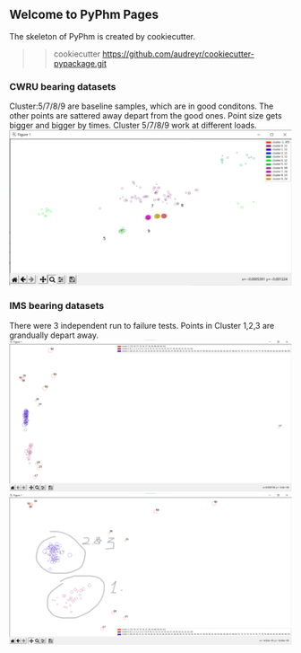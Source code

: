 ## Welcome to PyPhm Pages

The skeleton of PyPhm is created by cookiecutter.
>> cookiecutter https://github.com/audreyr/cookiecutter-pypackage.git

### CWRU bearing datasets
Cluster:5/7/8/9 are baseline samples, which are in good conditons.
The other points are sattered away depart from the good ones.
Point size gets bigger and bigger by times.
Cluster 5/7/8/9 work at different loads.
![image.png](./images/CWRU-bearing.png)

### IMS bearing datasets
There were 3 independent run to failure tests.
Points in Cluster 1,2,3 are grandually depart away.
![image.png](./images/IMS-bearing.png)
![image.png](./images/IMS-details.png)

